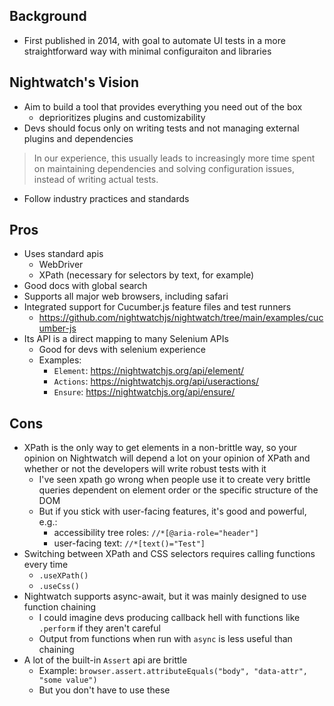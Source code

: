 ## Background
* First published in 2014, with goal to automate UI tests in a more straightforward way with minimal configuraiton and libraries

## Nightwatch's Vision
* Aim to build a tool that provides everything you need out of the box
  * deprioritizes plugins and customizability
* Devs should focus only on writing tests and not managing external plugins and dependencies
> In our experience, this usually leads to increasingly more time spent on maintaining dependencies and solving configuration issues, instead of writing actual tests.
* Follow industry practices and standards

## Pros
* Uses standard apis
  * WebDriver
  * XPath (necessary for selectors by text, for example)
* Good docs with global search
* Supports all major web browsers, including safari
* Integrated support for Cucumber.js feature files and test runners
  * https://github.com/nightwatchjs/nightwatch/tree/main/examples/cucumber-js
* Its API is a direct mapping to many Selenium APIs
  * Good for devs with selenium experience
  * Examples:
    * `Element`: https://nightwatchjs.org/api/element/
    * `Actions`: https://nightwatchjs.org/api/useractions/
    * `Ensure`: https://nightwatchjs.org/api/ensure/

## Cons 
* XPath is the only way to get elements in a non-brittle way, so your opinion on Nightwatch will depend a lot on your opinion of XPath and whether or not the developers will write robust tests with it
  * I've seen xpath go wrong when people use it to create very brittle queries dependent on element order or the specific structure of the DOM
  * But if you stick with user-facing features, it's good and powerful, e.g.:
    * accessibility tree roles: `//*[@aria-role="header"]`
    * user-facing text: `//*[text()="Test"]`
* Switching between XPath and CSS selectors requires calling functions every time
  * `.useXPath()`
  * `.useCss()`
* Nightwatch supports async-await, but it was mainly designed to use function chaining
  * I could imagine devs producing callback hell with functions like `.perform` if they aren't careful
  * Output from functions when run with `async` is less useful than chaining
* A lot of the built-in `Assert` api are brittle
  * Example: `browser.assert.attributeEquals("body", "data-attr", "some value")`
  * But you don't have to use these

    

